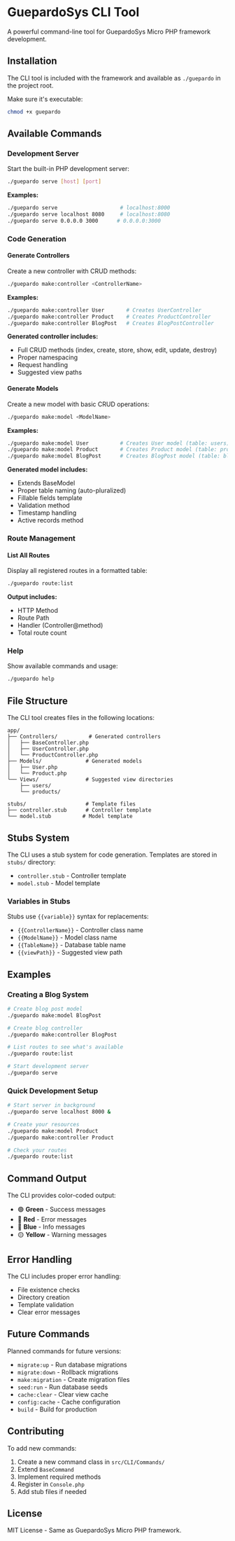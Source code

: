 # GuepardoSys CLI Tool

A powerful command-line tool for GuepardoSys Micro PHP framework development.

## Installation

The CLI tool is included with the framework and available as `./guepardo` in the project root.

Make sure it's executable:
```bash
chmod +x guepardo
```

## Available Commands

### Development Server

Start the built-in PHP development server:

```bash
./guepardo serve [host] [port]
```

**Examples:**
```bash
./guepardo serve                    # localhost:8000
./guepardo serve localhost 8080     # localhost:8080
./guepardo serve 0.0.0.0 3000      # 0.0.0.0:3000
```

### Code Generation

#### Generate Controllers

Create a new controller with CRUD methods:

```bash
./guepardo make:controller <ControllerName>
```

**Examples:**
```bash
./guepardo make:controller User       # Creates UserController
./guepardo make:controller Product    # Creates ProductController
./guepardo make:controller BlogPost   # Creates BlogPostController
```

**Generated controller includes:**
- Full CRUD methods (index, create, store, show, edit, update, destroy)
- Proper namespacing
- Request handling
- Suggested view paths

#### Generate Models

Create a new model with basic CRUD operations:

```bash
./guepardo make:model <ModelName>
```

**Examples:**
```bash
./guepardo make:model User          # Creates User model (table: users)
./guepardo make:model Product       # Creates Product model (table: products)
./guepardo make:model BlogPost      # Creates BlogPost model (table: blog_posts)
```

**Generated model includes:**
- Extends BaseModel
- Proper table naming (auto-pluralized)
- Fillable fields template
- Validation method
- Timestamp handling
- Active records method

### Route Management

#### List All Routes

Display all registered routes in a formatted table:

```bash
./guepardo route:list
```

**Output includes:**
- HTTP Method
- Route Path
- Handler (Controller@method)
- Total route count

### Help

Show available commands and usage:

```bash
./guepardo help
```

## File Structure

The CLI tool creates files in the following locations:

```
app/
├── Controllers/          # Generated controllers
│   ├── BaseController.php
│   ├── UserController.php
│   └── ProductController.php
├── Models/              # Generated models
│   ├── User.php
│   └── Product.php
└── Views/               # Suggested view directories
    ├── users/
    └── products/

stubs/                   # Template files
├── controller.stub      # Controller template
└── model.stub          # Model template
```

## Stubs System

The CLI uses a stub system for code generation. Templates are stored in `stubs/` directory:

- `controller.stub` - Controller template
- `model.stub` - Model template

### Variables in Stubs

Stubs use `{{variable}}` syntax for replacements:

- `{{ControllerName}}` - Controller class name
- `{{ModelName}}` - Model class name
- `{{TableName}}` - Database table name
- `{{viewPath}}` - Suggested view path

## Examples

### Creating a Blog System

```bash
# Create blog post model
./guepardo make:model BlogPost

# Create blog controller
./guepardo make:controller BlogPost

# List routes to see what's available
./guepardo route:list

# Start development server
./guepardo serve
```

### Quick Development Setup

```bash
# Start server in background
./guepardo serve localhost 8000 &

# Create your resources
./guepardo make:model Product
./guepardo make:controller Product

# Check your routes
./guepardo route:list
```

## Command Output

The CLI provides color-coded output:

- 🟢 **Green** - Success messages
- 🔴 **Red** - Error messages  
- 🔵 **Blue** - Info messages
- 🟡 **Yellow** - Warning messages

## Error Handling

The CLI includes proper error handling:

- File existence checks
- Directory creation
- Template validation
- Clear error messages

## Future Commands

Planned commands for future versions:

- `migrate:up` - Run database migrations
- `migrate:down` - Rollback migrations
- `make:migration` - Create migration files
- `seed:run` - Run database seeds
- `cache:clear` - Clear view cache
- `config:cache` - Cache configuration
- `build` - Build for production

## Contributing

To add new commands:

1. Create a new command class in `src/CLI/Commands/`
2. Extend `BaseCommand`
3. Implement required methods
4. Register in `Console.php`
5. Add stub files if needed

## License

MIT License - Same as GuepardoSys Micro PHP framework.
